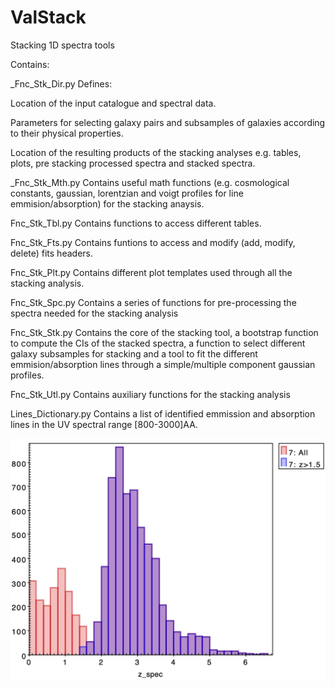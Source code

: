 # ValStack
Stacking 1D spectra tools

Contains:

_Fnc_Stk_Dir.py Defines: 

Location of the input catalogue and spectral data. 

Parameters for selecting galaxy pairs and subsamples of galaxies according to their physical properties. 

Location of the resulting products of the stacking analyses e.g. tables, plots, pre stacking processed spectra and stacked spectra.


_Fnc_Stk_Mth.py Contains useful math functions (e.g. cosmological constants, gaussian, lorentzian and voigt profiles for line emmision/absorption) for the stacking anaysis.


Fnc_Stk_Tbl.py Contains functions to access different tables. 


Fnc_Stk_Fts.py Contains funtions to access and modify (add, modify, delete) fits headers.


Fnc_Stk_Plt.py Contains different plot templates used through all the stacking analysis. 


Fnc_Stk_Spc.py Contains a series of functions for pre-processing the spectra needed for the stacking analysis


Fnc_Stk_Stk.py Contains the core of the stacking tool, a bootstrap function to compute the CIs of the stacked spectra, a function to select different galaxy subsamples for stacking and a tool to fit the different emmision/absorption lines through a simple/multiple component gaussian profiles.


Fnc_Stk_Utl.py Contains auxiliary functions for the stacking analysis


Lines_Dictionary.py Contains a list of identified emmission and absorption lines in the UV spectral range [800-3000]AA.


![Alt text](./Images/VUDS-Z.jpg?raw=true "Title")

